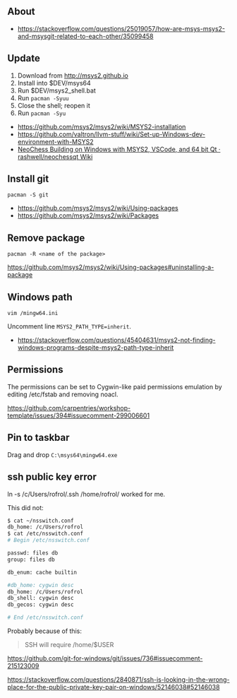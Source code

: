 ## About

- https://stackoverflow.com/questions/25019057/how-are-msys-msys2-and-msysgit-related-to-each-other/35099458

## Update

1. Download from http://msys2.github.io
2. Install into $DEV/msys64
3. Run $DEV/msys2_shell.bat
4. Run `pacman -Syuu`
5. Close the shell; reopen it
6. Run `pacman -Syu`

- https://github.com/msys2/msys2/wiki/MSYS2-installation
- https://github.com/valtron/llvm-stuff/wiki/Set-up-Windows-dev-environment-with-MSYS2
- [NeoChess Building on Windows with MSYS2, VSCode, and 64 bit Qt · rashwell/neochessqt Wiki](https://github.com/rashwell/neochessqt/wiki/NeoChess-Building-on-Windows-with-MSYS2,-VSCode,-and-64-bit-Qt)


## Install git

`pacman -S git`

- https://github.com/msys2/msys2/wiki/Using-packages
- https://github.com/msys2/msys2/wiki/Packages

## Remove package

`pacman -R <name of the package>`

https://github.com/msys2/msys2/wiki/Using-packages#uninstalling-a-package

## Windows path

`vim /mingw64.ini`

Uncomment line `MSYS2_PATH_TYPE=inherit`.

- https://stackoverflow.com/questions/45404631/msys2-not-finding-windows-programs-despite-msys2-path-type-inherit

## Permissions

The permissions can be set to Cygwin-like paid permissions emulation by editing /etc/fstab and removing noacl.

https://github.com/carpentries/workshop-template/issues/394#issuecomment-299006601

## Pin to taskbar

Drag and drop `C:\msys64\mingw64.exe`


## ssh public key error


ln -s /c/Users/rofrol/.ssh /home/rofrol/ worked for me.

This did not:

```bash
$ cat ~/nsswitch.conf
db_home: /c/Users/rofrol
$ cat /etc/nsswitch.conf
# Begin /etc/nsswitch.conf

passwd: files db
group: files db

db_enum: cache builtin

#db_home: cygwin desc
db_home: /c/Users/rofrol
db_shell: cygwin desc
db_gecos: cygwin desc

# End /etc/nsswitch.conf
```

Probably because of this:

>SSH will require /home/$USER

https://github.com/git-for-windows/git/issues/736#issuecomment-215123009


https://stackoverflow.com/questions/2840871/ssh-is-looking-in-the-wrong-place-for-the-public-private-key-pair-on-windows/52146038#52146038
